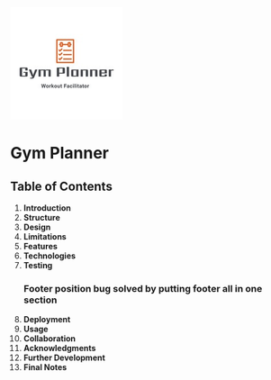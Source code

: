 ![alt text](assets/images/gymplannerlogo.jpg)

# Gym Planner

## Table of Contents

1. **Introduction**
2. **Structure**
3. **Design**
4. **Limitations**
5. **Features**
6. **Technologies**
7. **Testing**
   ### Footer position bug solved by putting footer all in one section
8. **Deployment**
9.  **Usage**
10. **Collaboration**
11. **Acknowledgments**
12. **Further Development**
13. **Final Notes**

